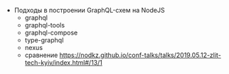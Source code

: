- Подходы в построении GraphQL-схем на NodeJS
  - graphql
  - graphql-tools
  - graphql-compose
  - type-graphql
  - nexus
  - сравнение <https://nodkz.github.io/conf-talks/talks/2019.05.12-zlit-tech-kyiv/index.html#/13/1>